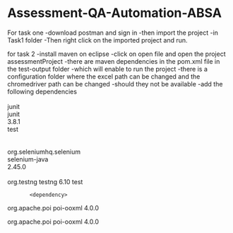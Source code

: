 # Assessment-QA-Automation-ABSA
For task one 
-download postman and sign in
-then import the project
-in Task1 folder
-Then right click on the imported project and run.

for task 2
-install maven on eclipse
-click on open file and open the project assessmentProject
-there are maven dependencies in the pom.xml file in the test-output folder 
-which will enable to run the project
-there is a configuration folder where the excel path can be changed and the chromedriver path can be changed
-should they not be available
-add the following dependencies
<dependencies>			
        <dependency>				
             <groupId>junit</groupId>								
             <artifactId>junit</artifactId>								
             <version>3.8.1</version>								
             <scope>test</scope>								
        </dependency>				
        <dependency>				
            <groupId>org.seleniumhq.selenium</groupId>								
            <artifactId>selenium-java</artifactId>								
            <version>2.45.0</version>								
		</dependency>				
     <!-- https://mvnrepository.com/artifact/org.testng/testng -->
<dependency>
    <groupId>org.testng</groupId>
    <artifactId>testng</artifactId>
    <version>6.10</version>
    <scope>test</scope>
</dependency>
     	
           <dependency>
  <groupId>org.apache.poi</groupId>
  <artifactId>poi-ooxml</artifactId>
  <version>4.0.0</version>
</dependency>
   

<dependency>
    <groupId>org.apache.poi</groupId>
    <artifactId>poi-ooxml</artifactId>
    <version>4.0.0</version>
</dependency>
    
</dependencies>
